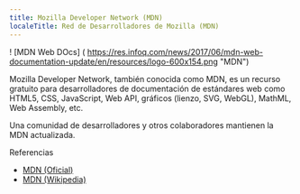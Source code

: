 ```yaml
---
title: Mozilla Developer Network (MDN)
localeTitle: Red de Desarrolladores de Mozilla (MDN)
---
```

! \[MDN Web DOcs\] ( https://res.infoq.com/news/2017/06/mdn-web-documentation-update/en/resources/logo-600x154.png "MDN")

Mozilla Developer Network, también conocida como MDN, es un recurso gratuito para desarrolladores de documentación de estándares web como HTML5, CSS, JavaScript, Web API, gráficos (lienzo, SVG, WebGL), MathML, Web Assembly, etc.

Una comunidad de desarrolladores y otros colaboradores mantienen la MDN actualizada.

Referencias

*   [MDN (Oficial)](https://developer.mozilla.org/en-US/)
*   [MDN (Wikipedia)](https://en.wikipedia.org/wiki/MDN_Web_Docs)